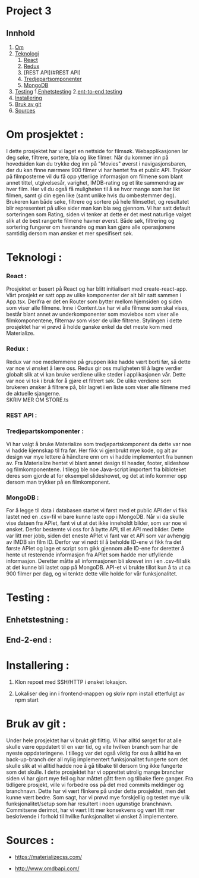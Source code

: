 # Project 3

## Innhold
1. [Om](#om)
2. [Teknologi](#teknologi)
    1. [React](#React)
    2. [Redux](#REDUX)
    3. [REST API](#REST API)
    4. [Tredjepartsomponenter](#komponenter)
    5. [MongoDB](#MongoDB)
3. [Testing](#testing)
    1.[Enhetstesting](#Enhetstesting)
    2.[ent-to-end testing](#end-to-end)
4. [Installering](#Installering)
5. [Bruk av git](#git)
6. [Sources](#source)

# Om prosjektet <a name="om"></a>:
I dette prosjektet har vi laget en nettside for filmsøk. Webapplikasjonen lar deg søke, filtrere, sortere, bla og like filmer. 
Når du kommer inn på hovedsiden kan du trykke deg inn på "Movies" øverst i navigasjonsbaren, der du kan finne nærmere 900 filmer vi har hentet fra et public API. 
Trykker på filmposterne vil du få opp ytterlige informasjon om filmene som blant annet tittel, utgivelsesår, varighet, IMDB-rating og et 
lite sammendrag av hver film. Her vil du også få muligheten til å se hvor mange som har likt filmen, samt gi din egen like 
(samt unlike hvis du ombestemmer deg). Brukeren kan både søke, filtrere og sortere på hele filmsettet, og resultatet blir representert 
på ulike sider man kan bla seg gjennom. Vi har satt default sorteringen som Rating, siden vi tenker at dette er det mest naturlige valget slik at de best
rangerte filmene havner øverst. Både søk, filtrering og sortering fungerer om hverandre og man kan gjøre alle operasjonene samtidig dersom man ønsker et mer 
spesifisert søk. 


# Teknologi <a name="teknologi"></a>:


### React <a name="react"></a>:
Prosjektet er basert på React og har blitt initialisert med create-react-app. Vårt prosjekt er satt opp av ulike komponenter der alt blir satt sammen i App.tsx. Derifra er det en
Router som bytter mellom hjemsiden og siden som viser alle filmene. Inne i Content.tsx har vi alle filmene som skal vises, består blant annet av underkomponenter som moviebox som viser alle filmkomponentene, filternav som viser de ulike filtrene.
Stylingen i dette prosjektet har vi prøvd å holde ganske enkel da det meste kom med Materialize. 

### Redux <a name="redux"></a>:
Redux var noe medlemmene på gruppen ikke hadde vært borti før, så dette var noe vi ønsket å lære oss. Redux gir oss muligheten til å lagre verdier globalt slik at vi kan bruke verdiene ulike steder i applikasjonen vår.
Dette var noe vi tok i bruk for å gjøre et filtrert søk. De ulike verdiene som brukeren ønsker å filtrere på, blir lagret i en liste som viser alle filmene med de aktuelle sjangerne.   
SKRIV MER OM STORE.ts

### REST API <a name="REST API"></a>:

### Tredjepartskomponenter <a name="komponenter"></a>:
Vi har valgt å bruke Materialize som tredjepartskomponent da dette var noe vi hadde kjennskap til fra før. Her fikk vi gjenbrukt mye kode, og alt av design 
var mye lettere å håndtere enn om vi hadde implementert fra bunnen av. Fra Materialize hentet vi blant annet design til header, footer, slideshow og filmkomponentene. I tilegg ble noe 
Java-script importert fra bibloteket deres som gjorde at for eksempel slideshowet, og det at info kommer opp dersom man trykker på en filmkomponent.

### MongoDB <a name="MongoDB"></a>:
For å legge til data i databasen startet vi først med et public API der vi fikk lastet ned en .csv-fil vi bare kunne laste opp i MongoDB. 
Når vi da skulle vise dataen fra APIet, fant vi ut at det ikke inneholdt bilder, som var noe vi ønsket. Derfor bestemte vi oss for å bytte API, til et API med bilder. 
Dette var litt mer jobb, siden det eneste APIet vi fant var et API som var avhengig av IMDB sin film ID. Derfor var vi nødt til å beholde ID-ene vi fikk fra det første APIet 
og lage et script som gikk gjennom alle ID-ene for deretter å hente ut resterende informasjon fra APIet som hadde mer utfyllende informasjon. Deretter måtte all informasjonen 
bli skrevet inn i en .csv-fil slik at det kunne bli lastet opp på MongoDB. API-et vi brukte tillot kun å ta ut ca 900 filmer per dag, og vi tenkte dette ville holde for vår funksjonalitet. 


# Testing <a name="Testing"></a>:

## Enhetstestning <a name="Enhetstesting"></a>:

## End-2-end <a name="end-to-end"></a>:


# Installering <a name="Installering"></a>:

1. Klon repoet med SSH/HTTP i ønsket lokasjon.

2. Lokaliser deg inn i frontend-mappen og skriv npm install etterfulgt av npm start

# Bruk av git <a name="git"></a>:
Under hele prosjektet har vi brukt git flittig. Vi har alltid sørget for at alle skulle være oppdatert til en vær tid, og vite hvilken branch som har de nyeste oppdateringene. 
I tillegg var det også viktig for oss å alltid ha en back-up-branch der all nylig implementert funksjonalitet fungerte som det skulle slik at vi alltid hadde noe 
å gå tilbake til dersom ting ikke fungerte som det skulle. I dette prosjektet har vi opprettet utrolig mange brancher siden vi har gjort mye feil og har måttet gått frem og tilbake
flere ganger. Fra tidligere prosjekt, ville vi forbedre oss på det med commits meldinger og branchnavn. Dette har vi vært flinkere på under dette prosjektet, men det kunne vært bedre.
Som sagt, har vi prøvd mye forskjellig og testet mye ulik funksjonalitet/setup som har resultert i noen ugunstige branchnavn. Commitsene derimot, har vi vært litt mer konsekvens og 
vært litt mer beskrivende i forhold til hvilke funksjonalitet vi ønsket å implementere. 

# Sources <a name="source"></a>:

* https://materializecss.com/

* http://www.omdbapi.com/

